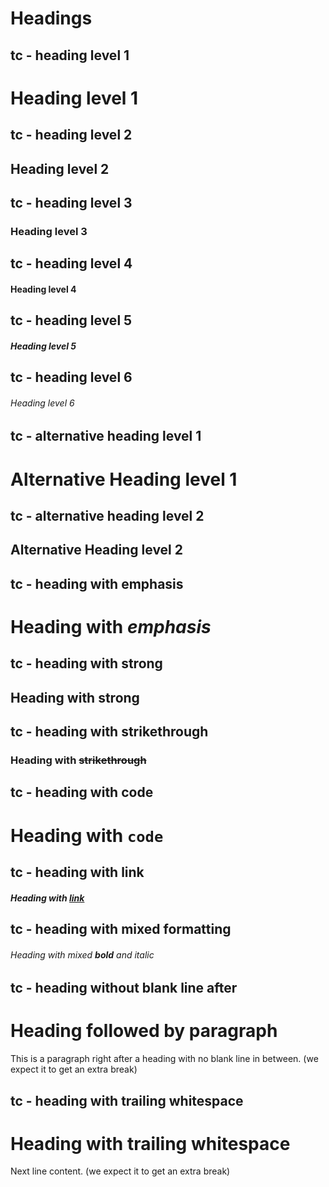 # Headings

<!--
TEST REASONING:
Notice how alternative heading syntax (using === or ---) is converted to # syntax.
This is an acceptable transformation as it maintains the heading level while
standardizing on a single heading syntax. Also notice that emphasis markers in headings
are normalized to use underscores for italics, consistent with the rest of the document.
-->

## tc - heading level 1

# Heading level 1

## tc - heading level 2

## Heading level 2

## tc - heading level 3

### Heading level 3

## tc - heading level 4

#### Heading level 4

## tc - heading level 5

##### Heading level 5

## tc - heading level 6

###### Heading level 6

## tc - alternative heading level 1

# Alternative Heading level 1

## tc - alternative heading level 2

## Alternative Heading level 2

## tc - heading with emphasis

# Heading with _emphasis_

## tc - heading with strong

## Heading with **strong**

## tc - heading with strikethrough

### Heading with ~~strikethrough~~

## tc - heading with code

# Heading with `code`

## tc - heading with link

##### Heading with [link](https://example.com)

## tc - heading with mixed formatting

###### Heading with mixed **bold** and _italic_

## tc - heading without blank line after

# Heading followed by paragraph

This is a paragraph right after a heading with no blank line in between. (we expect it to get an extra break)

## tc - heading with trailing whitespace

# Heading with trailing whitespace

Next line content. (we expect it to get an extra break)